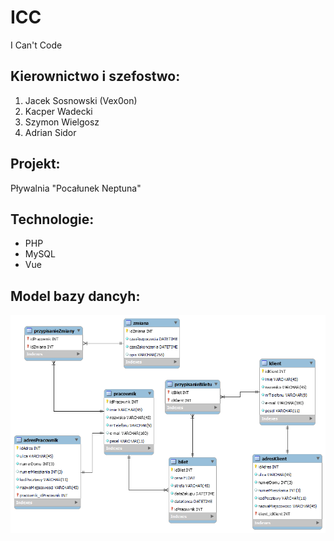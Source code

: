 # ICC
I Can't Code

## Kierownictwo i szefostwo:
1. Jacek Sosnowski (Vex0on)
2. Kacper Wadecki
3. Szymon Wielgosz
4. Adrian Sidor


## Projekt:
Pływalnia "Pocałunek Neptuna"

## Technologie:
- PHP
- MySQL
- Vue

## Model bazy dancyh:
![db_schema](https://github.com/Vex0on/ICC_15_00/blob/main/db_schema.png)

